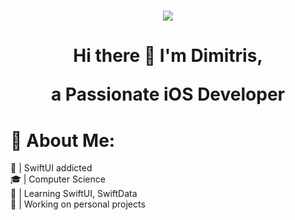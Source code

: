 <h1 align="center">
 <img src="https://www.linkpicture.com/q/SwiftUltrawide_1.png" />
</h1>

<H1 align="center">
  <b>Hi there 👋 I'm Dimitris,</b>
</p>

<p align="center">
  a Passionate iOS Developer
</p>


# 💫 About Me:
🔨 | SwiftUI addicted
<br>
🎓 | Computer Science
<br>
🌱 | Learning SwiftUI, SwiftData
<br>
🚀 | Working on personal projects
